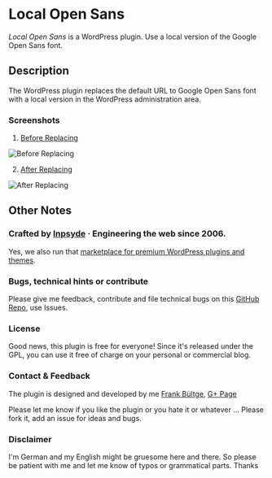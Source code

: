 # Local Open Sans
_Local Open Sans_ is a WordPress plugin. Use a local version of the Google Open Sans font.

## Description
The WordPress plugin replaces the default URL to Google Open Sans font with a local version in the WordPress administration area.

### Screenshots
 1. [Before Replacing](https://github.com/bueltge/local-open-sans/blob/master/assets/screenshot-1.png)
 
 ![Before Replacing](https://raw.github.com/bueltge/local-open-sans/master/assets/screenshot-1.png)
 
 2. [After Replacing](https://github.com/bueltge/local-open-sans/blob/master/assets/screenshot-2.png)
 
 ![After Replacing](https://raw.github.com/bueltge/local-open-sans/master/assets/screenshot-2.png)

## Other Notes

### Crafted by [Inpsyde](http://inpsyde.com) &middot; Engineering the web since 2006.
Yes, we also run that [marketplace for premium WordPress plugins and themes](http://marketpress.com).

### Bugs, technical hints or contribute
Please give me feedback, contribute and file technical bugs on this 
[GitHub Repo](https://github.com/bueltge/local-open-sans/issues), use Issues.

### License
Good news, this plugin is free for everyone! Since it's released under the GPL, 
you can use it free of charge on your personal or commercial blog.

### Contact & Feedback
The plugin is designed and developed by me [Frank Bültge](http://bueltge.de), [G+ Page](https://plus.google.com/111291152590065605567/about?rel=author)

Please let me know if you like the plugin or you hate it or whatever ... 
Please fork it, add an issue for ideas and bugs.

### Disclaimer
I'm German and my English might be gruesome here and there. 
So please be patient with me and let me know of typos or grammatical parts. Thanks
